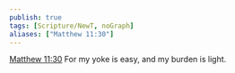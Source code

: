 ```yaml
---
publish: true
tags: [Scripture/NewT, noGraph]
aliases: ["Matthew 11:30"]
---
```

[Matthew 11:30](https://churchofjesuschrist.org/study/scriptures/nt/matt/11?lang=eng&id=p30#p30) For my yoke is easy, and my burden is light.





